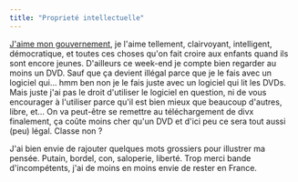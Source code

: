 ```yaml
---
title: "Proprieté intellectuelle"
---
```


[J'aime mon gouvernement](http://www.kwyxz.org/weblog/?p=883), je l'aime
tellement, clairvoyant, intelligent, démocratique, et toutes ces choses qu'on
fait croire aux enfants quand ils sont encore jeunes. D'ailleurs ce week-end
je compte bien regarder au moins un DVD. Sauf que ça devient illégal parce que
je le fais avec un logiciel qui... hmm ben non je le fais juste avec un
logiciel qui lit les DVDs. Mais juste j'ai pas le droit d'utiliser le logiciel
en question, ni de vous encourager à l'utiliser parce qu'il est bien mieux que
beaucoup d'autres, libre, et... On va peut-être se remettre au téléchargement
de divx finalement, ça coûte moins cher qu'un DVD et d'ici peu ce sera tout
aussi (peu) légal. Classe non ?

J'ai bien envie de rajouter quelques mots grossiers pour illustrer ma pensée.
Putain, bordel, con, saloperie, liberté. Trop merci bande d'incompétents, j'ai
de moins en moins envie de rester en France.

